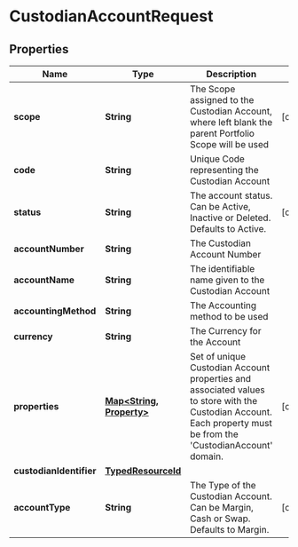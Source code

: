 

# CustodianAccountRequest


## Properties

| Name | Type | Description | Notes |
|------------ | ------------- | ------------- | -------------|
|**scope** | **String** | The Scope assigned to the Custodian Account, where left blank the parent Portfolio Scope will be used |  [optional] |
|**code** | **String** | Unique Code representing the Custodian Account |  |
|**status** | **String** | The account status. Can be Active, Inactive or Deleted. Defaults to Active. |  [optional] |
|**accountNumber** | **String** | The Custodian Account Number |  |
|**accountName** | **String** | The identifiable name given to the Custodian Account |  |
|**accountingMethod** | **String** | The Accounting method to be used |  |
|**currency** | **String** | The Currency for the Account |  |
|**properties** | [**Map&lt;String, Property&gt;**](Property.md) | Set of unique Custodian Account properties and associated values to store with the Custodian Account. Each property must be from the &#39;CustodianAccount&#39; domain. |  [optional] |
|**custodianIdentifier** | [**TypedResourceId**](TypedResourceId.md) |  |  |
|**accountType** | **String** | The Type of the Custodian Account. Can be Margin, Cash or Swap. Defaults to Margin. |  [optional] |



